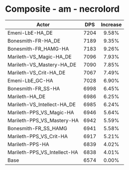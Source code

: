 # Composite - am - necrolord
| Actor | DPS | Increase |
|---|:---:|:---:|
|Emeni-LbE-HA_DE|7204|9.58%|
|Bonesmith-FR-HA_DE|7189|9.35%|
|Bonesmith-FR_HAMG-HA|7183|9.26%|
|Marileth-VS_Magic-HA_DE|7096|7.93%|
|Marileth-VS_Mastery-HA_DE|7090|7.85%|
|Marileth-VS_Crit-HA_DE|7067|7.49%|
|Emeni-LbE_GC-HA|7028|6.90%|
|Bonesmith-FR_SS-HA|6998|6.45%|
|Marileth-HA_DE|6986|6.25%|
|Marileth-VS_Intellect-HA_DE|6985|6.24%|
|Marileth-PPS_VS_Magic-HA|6946|5.64%|
|Marileth-PPS_VS_Mastery-HA|6942|5.59%|
|Bonesmith-FR_SS_HAMG|6941|5.58%|
|Marileth-PPS_VS_Crit-HA|6917|5.21%|
|Marileth-PPS-HA|6839|4.02%|
|Marileth-PPS_VS_Intellect-HA|6838|4.01%|
|Base|6574|0.00%|
